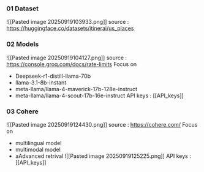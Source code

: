 ### 01 Dataset
![[Pasted image 20250919103933.png]]
source : https://huggingface.co/datasets/itinerai/us_places

### 02 Models
![[Pasted image 20250919104127.png]]
source : https://console.groq.com/docs/rate-limits
Focus on
- Deepseek-r1-distill-llama-70b
- llama-3.1-8b-instant
- meta-llama/llama-4-maverick-17b-128e-instruct
- meta-llama/llama-4-scout-17b-16e-instruct
API keys : [[API_keys]]

### 03 Cohere
![[Pasted image 20250919124430.png]]
source : https://cohere.com/
Focus on
- multilingual model
- multimodal model
- aAdvanced retrival
![[Pasted image 20250919125225.png]]
API keys : [[API_keys]]
